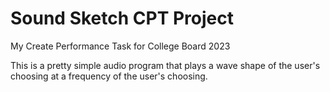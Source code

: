 # Sound Sketch CPT Project
My Create Performance Task for College Board 2023

This is a pretty simple audio program that plays a wave shape of the user's choosing at a frequency of the user's choosing.
